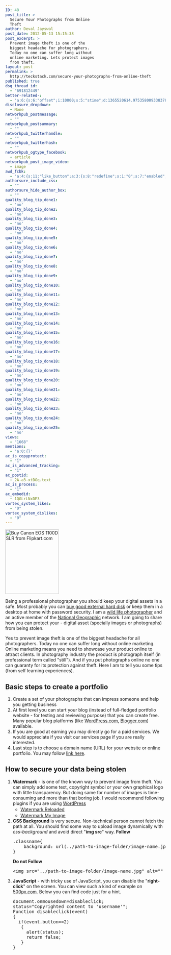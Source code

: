```yaml
---
ID: 48
post_title: >
  Secure Your Photographs from Online
  Theft
author: Deval Jayswal
post_date: 2012-05-13 15:15:38
post_excerpt: >
  Prevent image theft is one of the
  biggest headache for photographers.
  Today no one can suffer long without
  online marketing. Lets protect images
  from theft.
layout: post
permalink: >
  http://teckstack.com/secure-your-photographs-from-online-theft
published: true
dsq_thread_id:
  - "691812449"
better-related-:
  - 'a:6:{s:6:"offset";i:10000;s:5:"stime";d:1365520614.97535800933837890625;s:7:"queries";i:15;i:48;a:41:{i:1590;d:4.452291011810302734375;i:1519;d:21.7312450408935546875;i:1352;d:5.5464534759521484375;i:1323;d:11.55824756622314453125;i:206;d:2.1635859012603759765625;i:1197;d:18.77273464202880859375;i:1104;d:7.573479175567626953125;i:970;d:10.77418613433837890625;i:937;d:12.7743549346923828125;i:912;d:18.59174633026123046875;i:893;d:3.26362514495849609375;i:874;d:0.7937433719635009765625;i:846;d:4.0884799957275390625;i:792;d:3.9568042755126953125;i:774;d:9.62215423583984375;i:731;d:4.66623592376708984375;i:638;d:19.008575439453125;i:641;d:2.199803829193115234375;i:439;d:17.93206512011014552854248904623091220855712890625;i:401;d:3.9833734035491943359375;i:340;d:3.5810248851776123046875;i:200;d:9.079090118408203125;i:263;d:2.238318920135498046875;i:256;d:6.802391529083251953125;i:240;d:6.810837268829345703125;i:220;d:6.94816112518310546875;i:193;d:3.1050865650177001953125;i:181;d:20.2942485809326171875;i:165;d:4.59222888946533203125;i:154;d:7.007367610931396484375;i:146;d:4.0865993499755859375;i:141;d:3.9518339633941650390625;i:134;d:15.156986236572265625;i:126;d:6.607942104339599609375;i:111;d:9.9908084869384765625;i:99;d:6.91397762298583984375;i:88;d:1.4883906841278076171875;i:82;d:10.2288875579833984375;i:78;d:4.017786502838134765625;i:42;d:0;i:24;d:3.5526180267333984375;}s:5:"etime";d:1365520614.9890630245208740234375;s:5:"ctime";i:1365520614;}'
disclosure_dropdown:
  - None
networkpub_postmessage:
  - ""
networkpub_postsummary:
  - ""
networkpub_twitterhandle:
  - ""
networkpub_twitterhash:
  - ""
networkpub_ogtype_facebook:
  - article
networkpub_post_image_video:
  - image
awd_fcbk:
  - 'a:4:{s:11:"like_button";a:3:{s:8:"redefine";s:1:"0";s:7:"enabled";s:1:"1";s:5:"place";s:3:"top";}s:9:"opengraph";a:1:{s:11:"object_link";s:0:"";}s:7:"awd_ogp";a:16:{s:2:"id";s:0:"";s:12:"object_title";s:0:"";s:6:"locale";s:5:"en_US";s:10:"determiner";s:4:"auto";s:5:"title";s:7:"%TITLE%";s:4:"type";s:7:"article";s:11:"custom_type";s:10:"teckstack:";s:11:"description";s:13:"%DESCRIPTION%";s:9:"site_name";s:12:"%BLOG_TITLE%";s:3:"url";s:5:"%URL%";s:27:"auto_load_images_attachment";s:1:"0";s:6:"images";a:1:{i:0;s:0:"";}s:27:"auto_load_videos_attachment";s:1:"0";s:6:"videos";a:1:{i:0;s:0:"";}s:27:"auto_load_audios_attachment";s:1:"0";s:6:"audios";a:1:{i:0;s:0:"";}}s:30:"_nonce_options_save_ogp_object";s:10:"89f594fc89";}'
authorsure_include_css:
  - ""
authorsure_hide_author_box:
  - ""
quality_blog_tip_done1:
  - 'no'
quality_blog_tip_done2:
  - 'no'
quality_blog_tip_done3:
  - 'no'
quality_blog_tip_done4:
  - 'no'
quality_blog_tip_done5:
  - 'no'
quality_blog_tip_done6:
  - 'no'
quality_blog_tip_done7:
  - 'no'
quality_blog_tip_done8:
  - 'no'
quality_blog_tip_done9:
  - 'no'
quality_blog_tip_done10:
  - 'no'
quality_blog_tip_done11:
  - 'no'
quality_blog_tip_done12:
  - 'no'
quality_blog_tip_done13:
  - 'no'
quality_blog_tip_done14:
  - 'no'
quality_blog_tip_done15:
  - 'no'
quality_blog_tip_done16:
  - 'no'
quality_blog_tip_done17:
  - 'no'
quality_blog_tip_done18:
  - 'no'
quality_blog_tip_done19:
  - 'no'
quality_blog_tip_done20:
  - 'no'
quality_blog_tip_done21:
  - 'no'
quality_blog_tip_done22:
  - 'no'
quality_blog_tip_done23:
  - 'no'
quality_blog_tip_done24:
  - 'no'
quality_blog_tip_done25:
  - 'no'
views:
  - "1668"
mentions:
  - 'a:0:{}'
ac_is_copyprotect:
  - "1"
ac_is_advanced_tracking:
  - "1"
ac_postid:
  - 2A-a3-xtDGq.text
ac_is_process:
  - "1"
ac_embedid:
  - 1QGLrLNxDE3
vortex_system_likes:
  - "0"
vortex_system_dislikes:
  - "0"
---
```

<img class="alignright" src="http://img6a.flixcart.com/image/camera/9/y/r/canon-eos-1100d-slr-400x400-imadfcdmmqhzczdz.jpeg" alt="Buy Canon EOS 1100D SLR from Flipkart.com" width="168" height="202" />

Being a professional photographer you should keep your digital assets in a safe. Most probably you can <a title="WD Elements 2.5 inch 1 TB External Hard Drive" href="http://www.flipkart.com/wd-elements-2-5-inch-1-tb-external-hard-drive/p/itmdmhdqfhr4ndhq?pid=ACCDMHDQJHVRPYAN&amp;ref=443243f7-969f-4f85-b14f-ee65f91fe535" target="_blank">buy good external hard disk</a> or keep them in a desktop at home with password security. I am a <a title="Pending" href="#shutterStock" target="_blank">wild life photographer</a> and an active member of the <a title="National Geographic" href="http://www.nationalgeographic.com/" target="_blank">National Geographic</a> network. I am going to share how you can protect your - digital asset (specially images or photographs) from being stolen.

Yes to prevent image theft is one of the biggest headache for all photographers. Today no one can suffer long without online marketing. Online marketing means you need to showcase your product online to attract clients. In photography industry the product is photograph itself (in professional term called "still"). And if you put photographs online no one can guaranty for its protection against theft. Here I am to tell you some tips (from self learning experiences).
<h2>Basic steps to create a portfolio</h2>
<ol>
	<li>Create a set of your photographs that can impress someone and help you getting business</li>
	<li>At first level you can start your blog (instead of full-fledged portfolio website - for testing and reviewing purpose) that you can create free. Many popular blog platforms (like <a title="WordPress Blogging Pplatform" href="http://wordpress.com" target="_blank">WordPress.com</a>, <a title="Blogger" href="http://www.blogger.com/" target="_blank">Blogger.com</a>) available.</li>
	<li>If you are good at earning you may directly go for a paid services. We would appreciate if you visit our services page if you are really interested.</li>
	<li>Last step is to choose a domain name (URL) for your website or online portfolio. You may follow <a title="Whois.com - Choose Your Domain Name" href="http://whois.com" target="_blank">link here</a>.</li>
</ol>
<h2>How to secure your data being stolen</h2>
<ol>
	<li><strong>Watermark</strong> - is one of the known way to prevent image from theft. You can simply add some text, copyright symbol or your own graphical logo with little transparency. But doing same for number of images is time-consuming and more than that boring job. I would recommend following plugins if you are using <a title="WordPress - Self Hosted" href="http://wordpress.org" target="_blank">WordPress</a>
<ul>
	<li><a style="line-height: 1.5em;" title="Watermark Reloaded, WordPress Plugin" href="http://wordpress.org/extend/plugins/watermark-reloaded/" target="_blank">Watermark Reloaded</a></li>
	<li><a title="Watermark My Image, WordPress Plugin" href="http://wordpress.org/extend/plugins/watermark-my-image/" target="_blank">Watermark My Image</a></li>
</ul>
</li>
	<li><strong>CSS Background</strong> is very secure. Non-technical person cannot fetch the path at all. You should find some way to upload image dynamically with <em>css-background </em>and avoid direct "<strong>img src</strong>" way.
<strong>Follow</strong>
<pre>.classname{
    background: url(../path-to-image-folder/image-name.jpg);
}
</pre>
<strong>Do not Follow</strong>
<pre class="lang:default decode:true">&lt;img src="../path-to-image-folder/image-name.jpg" alt="" data-mce-src="../path-to-image-folder/image-name.jpg"&gt;
</pre>
</li>
	<li><strong>JavaScript</strong> - with tricky use of JavaScript, you can disable the "<strong>right-click</strong>" on the screen. You can view such a kind of example on <a title="500PX.com" href="http://500px.com" target="_blank">500px.com</a>. Below you can find code just for a hint.
<pre class="">document.onmousedown=disableclick;
status="Copyrighted content to 'username'";
Function disableclick(event)
{
  if(event.button==2)
   {
     alert(status);
     return false;    
   }
}</pre>
</li>
</ol>